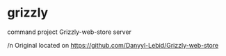 # grizzly
command project Grizzly-web-store server

/n
Original located on https://github.com/Danyyl-Lebid/Grizzly-web-store
